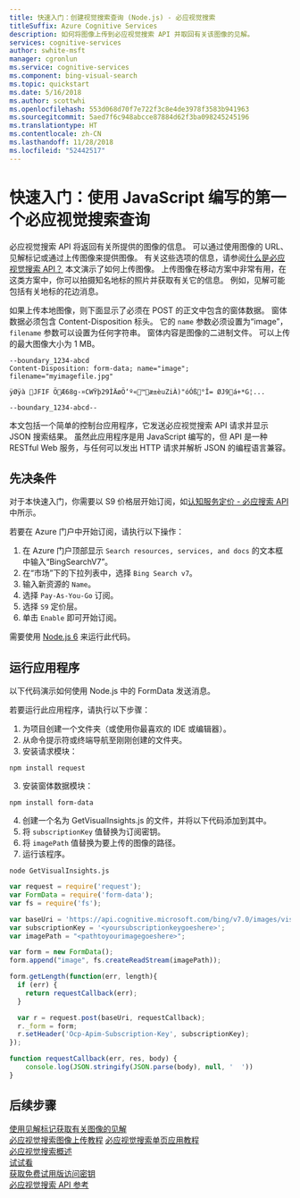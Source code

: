 ```yaml
---
title: 快速入门：创建视觉搜索查询 (Node.js) - 必应视觉搜索
titleSuffix: Azure Cognitive Services
description: 如何将图像上传到必应视觉搜索 API 并取回有关该图像的见解。
services: cognitive-services
author: swhite-msft
manager: cgronlun
ms.service: cognitive-services
ms.component: bing-visual-search
ms.topic: quickstart
ms.date: 5/16/2018
ms.author: scottwhi
ms.openlocfilehash: 553d068d70f7e722f3c8e4de3978f3583b941963
ms.sourcegitcommit: 5aed7f6c948abcce87884d62f3ba098245245196
ms.translationtype: HT
ms.contentlocale: zh-CN
ms.lasthandoff: 11/28/2018
ms.locfileid: "52442517"
---
```

# <a name="quickstart-your-first-bing-visual-search-query-in-javascript"></a>快速入门：使用 JavaScript 编写的第一个必应视觉搜索查询

必应视觉搜索 API 将返回有关所提供的图像的信息。 可以通过使用图像的 URL、见解标记或通过上传图像来提供图像。 有关这些选项的信息，请参阅[什么是必应视觉搜索 API？](../overview.md) 本文演示了如何上传图像。 上传图像在移动方案中非常有用，在这类方案中，你可以拍摄知名地标的照片并获取有关它的信息。 例如，见解可能包括有关地标的花边消息。 

如果上传本地图像，则下面显示了必须在 POST 的正文中包含的窗体数据。 窗体数据必须包含 Content-Disposition 标头。 它的 `name` 参数必须设置为“image”，`filename` 参数可以设置为任何字符串。 窗体内容是图像的二进制文件。 可以上传的最大图像大小为 1 MB。 

```
--boundary_1234-abcd
Content-Disposition: form-data; name="image"; filename="myimagefile.jpg"

ÿØÿà JFIF ÖÆ68g-¤CWŸþ29ÌÄøÖ‘º«™æ±èuZiÀ)"óÓß°Î= ØJ9á+*G¦...

--boundary_1234-abcd--
```

本文包括一个简单的控制台应用程序，它发送必应视觉搜索 API 请求并显示 JSON 搜索结果。 虽然此应用程序是用 JavaScript 编写的，但 API 是一种 RESTful Web 服务，与任何可以发出 HTTP 请求并解析 JSON 的编程语言兼容。 

## <a name="prerequisites"></a>先决条件
对于本快速入门，你需要以 S9 价格层开始订阅，如[认知服务定价 - 必应搜索 API](https://azure.microsoft.com/en-us/pricing/details/cognitive-services/search-api/) 中所示。 

若要在 Azure 门户中开始订阅，请执行以下操作：
1. 在 Azure 门户顶部显示 `Search resources, services, and docs` 的文本框中输入“BingSearchV7”。  
2. 在“市场”下的下拉列表中，选择 `Bing Search v7`。
3. 输入新资源的 `Name`。
4. 选择 `Pay-As-You-Go` 订阅。
5. 选择 `S9` 定价层。
6. 单击 `Enable` 即可开始订阅。

需要使用 [Node.js 6](https://nodejs.org/en/download/) 来运行此代码。

## <a name="running-the-application"></a>运行应用程序

以下代码演示如何使用 Node.js 中的 FormData 发送消息。

若要运行此应用程序，请执行以下步骤：

1. 为项目创建一个文件夹（或使用你最喜欢的 IDE 或编辑器）。
2. 从命令提示符或终端导航至刚刚创建的文件夹。
3. 安装请求模块：  
  ```  
  npm install request  
  ```  
3. 安装窗体数据模块：  
  ```  
  npm install form-data  
  ```  
4. 创建一个名为 GetVisualInsights.js 的文件，并将以下代码添加到其中。
5. 将 `subscriptionKey` 值替换为订阅密钥。
6. 将 `imagePath` 值替换为要上传的图像的路径。
7. 运行该程序。  
  ```
  node GetVisualInsights.js
  ```

```javascript
var request = require('request');
var FormData = require('form-data');
var fs = require('fs');

var baseUri = 'https://api.cognitive.microsoft.com/bing/v7.0/images/visualsearch';
var subscriptionKey = '<yoursubscriptionkeygoeshere>';
var imagePath = "<pathtoyourimagegoeshere>";

var form = new FormData();
form.append("image", fs.createReadStream(imagePath));

form.getLength(function(err, length){
  if (err) {
    return requestCallback(err);
  }

  var r = request.post(baseUri, requestCallback);
  r._form = form; 
  r.setHeader('Ocp-Apim-Subscription-Key', subscriptionKey);
});

function requestCallback(err, res, body) {
    console.log(JSON.stringify(JSON.parse(body), null, '  '))
}
```


## <a name="next-steps"></a>后续步骤

[使用见解标记获取有关图像的见解](../use-insights-token.md)  
[必应视觉搜索图像上传教程](../tutorial-visual-search-image-upload.md)
[必应视觉搜索单页应用教程](../tutorial-bing-visual-search-single-page-app.md)  
[必应视觉搜索概述](../overview.md)  
[试试看](https://aka.ms/bingvisualsearchtryforfree)  
[获取免费试用版访问密钥](https://azure.microsoft.com/try/cognitive-services/?api=bing-visual-search-api)  
[必应视觉搜索 API 参考](https://aka.ms/bingvisualsearchreferencedoc)
